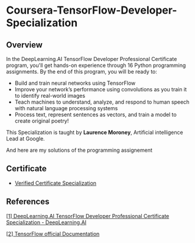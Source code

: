 # Coursera-TensorFlow-Developer-Specialization
 
## Overview
In the DeepLearning.AI TensorFlow Developer Professional Certificate program, you'll get hands-on experience through 16 Python programming assignments. By the end of this program, you will be ready to: 

- Build and train neural networks using TensorFlow
- Improve your network’s performance using convolutions as you train it to identify real-world images
- Teach machines to understand, analyze, and respond to human speech with natural language processing systems
- Process text, represent sentences as vectors, and train a model to create original poetry! 

This Specialization is taught by **Laurence Moroney**, Artificial intelligence Lead at Google.

And here are my solutions of the programming assignement 
 
## Certificate
* [Verified Certificate Specialization](https://www.coursera.org/account/accomplishments/specialization/certificate/GTHGJXM994ZA)


## References
[[1] DeepLearning.AI TensorFlow Developer Professional Certificate Specialization -  DeepLearning.AI](https://www.coursera.org/professional-certificates/tensorflow-in-practice)

[[2] TensorFlow official Documentation](https://www.tensorflow.org)
